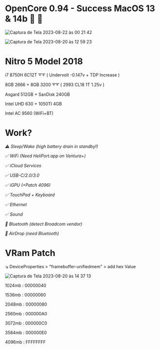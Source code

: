 # OpenCore 0.94 - Success MacOS 13 & 14b :partying_face: :partying_face:


   ![Captura de Tela 2023-08-22 às 00 21 42](https://github.com/tchozen/Nitro5_MacOSVentura/assets/25504430/43b82d68-173c-4d80-b584-2ec38653932d)

![Captura de Tela 2023-08-20 às 12 59 23](https://github.com/tchozen/Nitro5_MacOSVentura/assets/25504430/95af5856-b3ee-4dc9-b406-83d580fd8c34)

# Nitro 5 Model 2018
 i7 8750H 6C12T  ➰➰ ( Undervolt -0.147v + TDP Increase )

 8GB 2666 + 8GB 3200  ➰➰ ( 2993 CL18 1T 1.25v )

 Asgard 512GB + SanDisk 240GB

Intel UHD 630 + 1050TI 4GB

Intel AC 9560 (WiFi+BT)

# Work? 

*:warning: Sleep/Wake (high battery drain in standby!)*

*:white_check_mark: WiFi (Need HeliPort.app on Ventura+)*

*:white_check_mark: iCloud Services*

*:white_check_mark: USB-C/2.0/3.0*

*:white_check_mark: iGPU (+Patch 4096)*

*:white_check_mark: TouchPad + Keyboard*

*:white_check_mark: Ethernet*

*:white_check_mark: Sound* 

*:no_entry_sign: Bluetooth (detect Broadcom vendor)*

*:no_entry_sign: AirDrop (need Bluetooth)*

# VRam Patch

:arrow_lower_right: DeviceProperties > "framebuffer-unifiedmem" > add hex Value

![Captura de Tela 2023-08-20 às 14 37 13](https://github.com/tchozen/Nitro5_Ventura-0.94/assets/25504430/2fd1cbce-bdcc-4867-8a1d-624d1f7d0215)

1024mb : 00000040

1536mb : 00000060 

2048mb : 00000080 

2560mb : 000000A0 

3072mb : 000000C0 

3584mb : 000000E0 

4096mb : FFFFFFFF 

